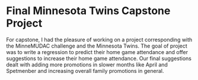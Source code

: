 # Final Minnesota Twins Capstone Project
For capstone, I had the pleasure of working on a project corresponding with the MinneMUDAC challenge and the Minnesota Twins. The goal of project was to write a regression to predict their home game attendance and offer suggestions to increase their home game attendance. Our final suggestions dealt with adding more promotions in slower months like April and Spetmenber and increasing overall family promotions in general.
